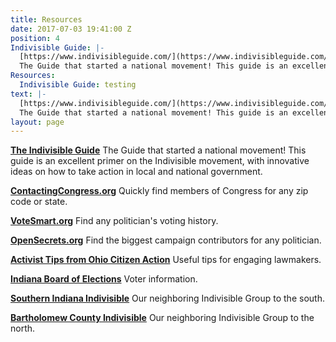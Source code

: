```yaml
---
title: Resources
date: 2017-07-03 19:41:00 Z
position: 4
Indivisible Guide: |-
  [https://www.indivisibleguide.com/](https://www.indivisibleguide.com/)
  The Guide that started a national movement! This guide is an excellent primer on the Indivisible movement, with innovative ideas on how to take action in local and national government.
Resources:
  Indivisible Guide: testing
text: |-
  [https://www.indivisibleguide.com/](https://www.indivisibleguide.com/)
  The Guide that started a national movement! This guide is an excellent primer on the Indivisible movement, with innovative ideas on how to take action in local and national government.
layout: page
---
```


[**The Indivisible Guide**](https://www.indivisibleguide.com/)
The Guide that started a national movement! This guide is an excellent primer on the Indivisible movement, with innovative ideas on how to take action in local and national government.

[**ContactingCongress.org**](https://www.contactingcongress.org/)
Quickly find members of Congress for any zip code or state.

[**VoteSmart.org**](https://votesmart.org/)
Find any politician's voting history.

[**OpenSecrets.org**](http://www.opensecrets.org/)
Find the biggest campaign contributors for any politician.

[**Activist Tips from Ohio Citizen Action**](http://ohiocitizen.org/activist-tips/)
Useful tips for engaging lawmakers.

[**Indiana Board of Elections**](http://www.in.gov/sos/elections/)
Voter information.

[**Southern Indiana Indivisible**](https://www.soindivisible.org/)
Our neighboring Indivisible Group to the south.

[**Bartholomew County Indivisible**](http://www.bcindivisible.org/)
Our neighboring Indivisible Group to the north.